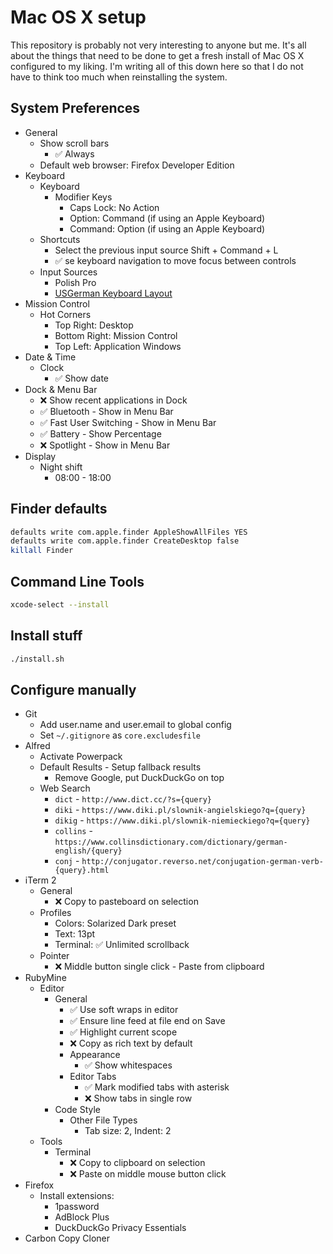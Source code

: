 # Mac OS X setup
This repository is probably not very interesting to anyone but me. It's all about the things that need to be done to get a fresh install of Mac OS X configured to my liking. I'm writing all of this down here so that I do not have to think too much when reinstalling the system.

## System Preferences
- General
  - Show scroll bars
     - :white_check_mark: Always
  - Default web browser: Firefox Developer Edition
- Keyboard
  - Keyboard
    - Modifier Keys
      - Caps Lock: No Action
      - Option: Command (if using an Apple Keyboard)
      - Command: Option (if using an Apple Keyboard)
  - Shortcuts
    - Select the previous input source Shift + Command + L
    - :white_check_mark: se keyboard navigation to move focus between controls
  - Input Sources
    - Polish Pro
    - [USGerman Keyboard Layout](https://hci.rwth-aachen.de/usgermankeyboard)
- Mission Control
  - Hot Corners
    - Top Right: Desktop
    - Bottom Right: Mission Control
    - Top Left: Application Windows
- Date & Time
  - Clock
    - :white_check_mark: Show date
- Dock & Menu Bar
  - :x: Show recent applications in Dock
  - :white_check_mark: Bluetooth - Show in Menu Bar
  - :white_check_mark: Fast User Switching - Show in Menu Bar
  - :white_check_mark: Battery - Show Percentage
  - :x: Spotlight - Show in Menu Bar
- Display
  - Night shift
    - 08:00 - 18:00

## Finder defaults

```bash
defaults write com.apple.finder AppleShowAllFiles YES
defaults write com.apple.finder CreateDesktop false
killall Finder
```

## Command Line Tools

```bash
xcode-select --install
```

## Install stuff

```bash
./install.sh
```

## Configure manually

- Git
  - Add user.name and user.email to global config
  - Set `~/.gitignore` as `core.excludesfile`
- Alfred
  - Activate Powerpack
  - Default Results - Setup fallback results
    - Remove Google, put DuckDuckGo on top
  - Web Search
    - `dict` - `http://www.dict.cc/?s={query}`
    - `diki` - `https://www.diki.pl/slownik-angielskiego?q={query}`
    - `dikig` - `https://www.diki.pl/slownik-niemieckiego?q={query}`
    - `collins` - `https://www.collinsdictionary.com/dictionary/german-english/{query}`
    - `conj` - `http://conjugator.reverso.net/conjugation-german-verb-{query}.html`
- iTerm 2
  - General
    - :x: Copy to pasteboard on selection
  - Profiles
    - Colors: Solarized Dark preset
    - Text: 13pt
    - Terminal: :white_check_mark: Unlimited scrollback
  - Pointer
    - :x: Middle button single click - Paste from clipboard
- RubyMine
  - Editor
    - General
      - :white_check_mark: Use soft wraps in editor
      - :white_check_mark: Ensure line feed at file end on Save
      - :white_check_mark: Highlight current scope
      - :x: Copy as rich text by default
      - Appearance
        - :white_check_mark: Show whitespaces
      - Editor Tabs
        - :white_check_mark: Mark modified tabs with asterisk
        - :x: Show tabs in single row
    - Code Style
      - Other File Types
        - Tab size: 2, Indent: 2
  - Tools
    - Terminal
      - :x: Copy to clipboard on selection
      - :x: Paste on middle mouse button click
- Firefox
  - Install extensions:
    - 1password
    - AdBlock Plus
    - DuckDuckGo Privacy Essentials
- Carbon Copy Cloner
